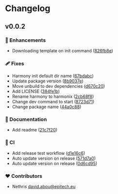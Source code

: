 # Changelog


## v0.0.2


### 🚀 Enhancements

- Downloading template on init command ([826fb8e](https://github.com/harmonix-js/cli/commit/826fb8e))

### 🩹 Fixes

- Harmony init default dir name ([67bdabc](https://github.com/harmonix-js/cli/commit/67bdabc))
- Update package version ([8b9037e](https://github.com/harmonix-js/cli/commit/8b9037e))
- Move unbuild to dev dependencies ([d670c20](https://github.com/harmonix-js/cli/commit/d670c20))
- Add LICENSE ([384fe1b](https://github.com/harmonix-js/cli/commit/384fe1b))
- Rename harmony to harmonix ([2cb68f8](https://github.com/harmonix-js/cli/commit/2cb68f8))
- Change dev command to start ([8723d71](https://github.com/harmonix-js/cli/commit/8723d71))
- Change package name ([44a0c88](https://github.com/harmonix-js/cli/commit/44a0c88))

### 📖 Documentation

- Add readme ([21c7f20](https://github.com/harmonix-js/cli/commit/21c7f20))

### 🤖 CI

- Add release test workflow ([d1e16c6](https://github.com/harmonix-js/cli/commit/d1e16c6))
- Auto update version on release ([571d7a0](https://github.com/harmonix-js/cli/commit/571d7a0))
- Auto update version on release ([0d6cd95](https://github.com/harmonix-js/cli/commit/0d6cd95))

### ❤️ Contributors

- Nethris <david.abou@epitech.eu>

